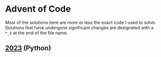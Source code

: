 # Advent of Code

Most of the solutions here are more or less the exact code I used to solve. Solutions that have undergone significant changes are designated with a `*_E` at the end of the file name.

## [2023](2023/Python) (Python)
